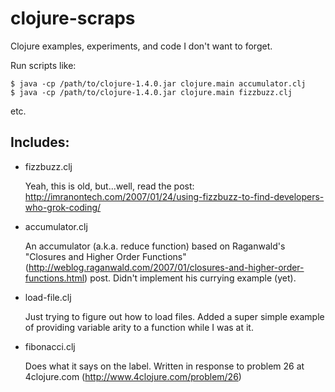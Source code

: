 clojure-scraps
==============

Clojure examples, experiments, and code I don't want to forget.

Run scripts like:

    $ java -cp /path/to/clojure-1.4.0.jar clojure.main accumulator.clj
    $ java -cp /path/to/clojure-1.4.0.jar clojure.main fizzbuzz.clj

etc.

## Includes:

* fizzbuzz.clj

  Yeah, this is old, but...well, read the post: http://imranontech.com/2007/01/24/using-fizzbuzz-to-find-developers-who-grok-coding/

* accumulator.clj

  An accumulator (a.k.a. reduce function) based on Raganwald's "Closures and Higher Order Functions" (http://weblog.raganwald.com/2007/01/closures-and-higher-order-functions.html) post.  Didn't implement his currying example (yet).

* load-file.clj

  Just trying to figure out how to load files.  Added a super simple example of providing variable arity to a function while I was at it.

* fibonacci.clj

  Does what it says on the label.  Written in response to problem 26 at 4clojure.com (http://www.4clojure.com/problem/26)
